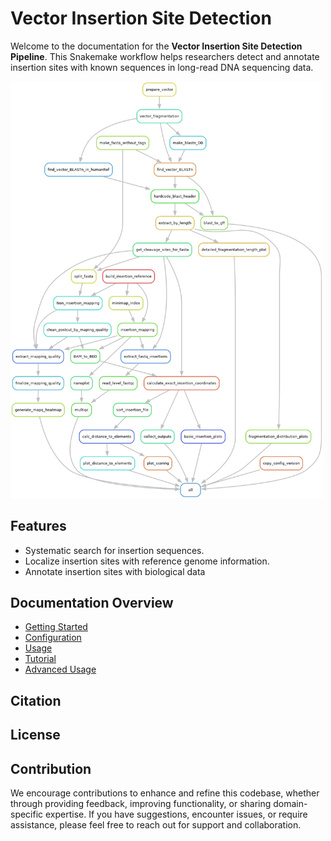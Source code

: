 # Vector Insertion Site Detection

Welcome to the documentation for the **Vector Insertion Site Detection Pipeline**. This Snakemake workflow helps researchers detect and annotate insertion sites with known sequences in long-read DNA sequencing data.

<img src="images/dag.png" alt="Pipeline DAG" width="500">

## Features
- Systematic search for insertion sequences.
- Localize insertion sites with reference genome information.
- Annotate insertion sites with biological data

## Documentation Overview

- [Getting Started](getting_started.md)
- [Configuration](config.md)
- [Usage](usage.md)
- [Tutorial](tutorial.md)
- [Advanced Usage](advanced_usage.md)

## Citation

## License

## Contribution
We encourage contributions to enhance and refine this codebase, whether through providing feedback, improving functionality, or sharing domain-specific expertise. If you have suggestions, encounter issues, or require assistance, please feel free to reach out for support and collaboration.
